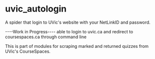 # uvic_autologin
A spider that login to UVic's website with your NetLinkID and password.

----Work in Progress----
able to login to uvic.ca and redirect to coursespaces.ca through command line

This is part of modules for scraping marked and returned quizzes from UVic's CourseSpaces.
